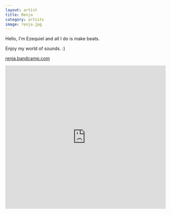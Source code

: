 ```yaml
---
layout: artist
title: Renja
category: artists
image: renja.jpg
---
```

<p>Hello, I'm Ezequiel and all I do is make beats.</p>
<p>Enjoy my world of sounds. :)</p>
<p><a href="http://www.renja.bandcamp.com">renja.bandcamp.com</a></p>
<iframe width="100%" height="450" scrolling="no" frameborder="no" src="https://w.soundcloud.com/player/?url=https%3A//api.soundcloud.com/users/76947615&amp;color=999999&amp;auto_play=false&amp;hide_related=true&amp;show_artwork=false"></iframe>
